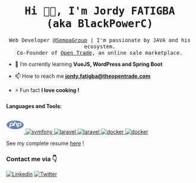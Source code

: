 <h1 align="center">
  <samp>Hi 👋🏾, I'm Jordy FATIGBA <samp> <br>
  (aka BlackPowerC)
</h1>
    
    
<p align="center">
  <samp>
    Web Developer <a href="https://www.linkedin.com/mwlite/company/semoa-group" title="Semoa Group" target="_blank">@SemoaGroup</a> | I'm passionate by JAVA and his ecosystem.
  </samp>
  <samp><br/>
  Co-Founder of <a href="https://theopentrade.com" target="_blank" title="Open Trade">Open Trade</a>, an online sale marketplace.
  </spam>
</p>

- 🌱 I’m currently learning **VueJS, WordPress and Spring Boot**

- 📫 How to reach me **<a href="mailto:jordy.fatigba@theopentrade.com">jordy.fatigba@theopentrade.com</a>**

- ⚡ Fun fact **I love cooking !**


<h4 align="left">Languages and Tools:</h4>
<!-- php, symfony, laravel, java, docker, bootstrap, mysql -->
<p>
<a href="https://www.php.net" target="_blank"> 
  <img src="https://raw.githubusercontent.com/devicons/devicon/master/icons/php/php-plain.svg" alt="php" width="48" height="48"/> 
</a> 
  
<a href="https://symfony.com/" target="_blank"> 
  <img src="https://cdn.jsdelivr.net/gh/devicons/devicon/icons/symfony/symfony-original-wordmark.svg" alt="symfony" width="48" height="48"/>
</a>
  
<a href="https://laravel.com/" target="_blank"> 
  <img src="https://cdn.jsdelivr.net/gh/devicons/devicon/icons/laravel/laravel-plain.svg" alt="laravel" width="48" height="48"/>
</a>
 
<a href="https://openjdk.org/" target="_blank"> 
  <img src="https://cdn.jsdelivr.net/gh/devicons/devicon/icons/java/java-original-wordmark.svg" alt="laravel" width="48" height="48"/>
</a>
 
<a href="https://www.docker.com/" target="_blank"> 
  <img src="https://cdn.jsdelivr.net/gh/devicons/devicon/icons/docker/docker-original.svg" alt="docker" width="48" height="48"//>
</a>
 
<a href="https://www.mysql.com/" target="_blank"> 
  <img src="https://cdn.jsdelivr.net/gh/devicons/devicon/icons/mysql/mysql-original-wordmark.svg" alt="docker" width="48" height="48"//>
</a>

See my complete resume <a href="https://cvdesignr.com/p/62d56ddbae420" target="_blank" title="my resume">here</a> !

### Contact me via 👇

[![Linkedin](https://img.shields.io/badge/LinkedIn-blue.svg?style=for-the-badge&logo=linkedin)](https://www.linkedin.com/in/jordy-fatigba-5028ba99/)
[![Twitter](https://img.shields.io/badge/Twitter-skyblue.svg?style=for-the-badge&logo=twitter&color=blue)](https://twitter.com/jordy_fatigba)
